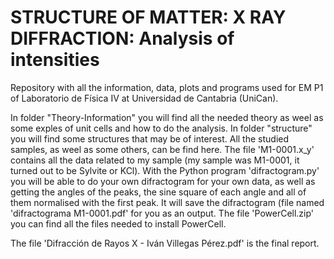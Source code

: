 # STRUCTURE OF MATTER: X RAY DIFFRACTION: Analysis of intensities
Repository with all the information, data, plots and programs used for EM P1 of Laboratorio de Física IV at Universidad de Cantabria (UniCan).

In folder "Theory-Information" you will find all the needed theory as weel as some exples of unit cells and how to do the analysis. In folder "structure" you will find some structures that may be of interest. All the studied samples, as weel as some others, can be find here. The file 'M1-0001.x_y' contains all the data related to my sample (my sample was M1-0001, it turned out to be Sylvite or KCl). With the Python program 'difractogram.py' you will be able to do your own difractogram for your own data, as well as getting the angles of the peaks, the sine square of each angle and all of them normalised with the first peak. It will save the difractogram (file named 'difractograma M1-0001.pdf' for you as an output. The file 'PowerCell.zip' you can find all the files needed to install PowerCell.

The file 'Difracción de Rayos X - Iván Villegas Pérez.pdf' is the final report.
